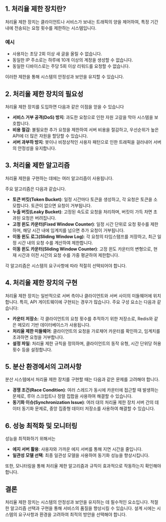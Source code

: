 ## 1. 처리율 제한 장치란?

처리율 제한 장치는 클라이언트나 서비스가 보내는 트래픽의 양을 제어하여, 특정 기간 내에 전송되는 요청 횟수를 제한하는 시스템입니다. 

### 예시

- 사용자는 초당 2회 이상 새 글을 올릴 수 없습니다.
- 동일한 IP 주소로는 하루에 10개 이상의 계정을 생성할 수 없습니다.
- 동일한 디바이스로는 주당 5회 이상 리워드를 요청할 수 없습니다.

이러한 제한을 통해 시스템의 안정성과 보안을 유지할 수 있습니다.

## 2. 처리율 제한 장치의 필요성

처리율 제한 장치를 도입하면 다음과 같은 이점을 얻을 수 있습니다

- **서비스 거부 공격(DoS) 방지**: 과도한 요청으로 인한 자원 고갈을 막아 시스템을 보호합니다.
- **비용 절감**: 불필요한 추가 요청을 제한하여 서버 비용을 절감하고, 우선순위가 높은 API에 더 많은 자원을 할당할 수 있습니다.
- **서버 과부하 방지**: 봇이나 비정상적인 사용자 패턴으로 인한 트래픽을 걸러내어 서버의 안정성을 유지합니다.

## 3. 처리율 제한 알고리즘

처리율 제한을 구현하는 데에는 여러 알고리즘이 사용됩니다. 

주요 알고리즘은 다음과 같습니다.

- **토큰 버킷(Token Bucket)**: 일정 시간마다 토큰을 생성하고, 각 요청은 토큰을 소모합니다. 토큰이 없으면 요청이 거부됩니다.
- **누출 버킷(Leaky Bucket)**: 고정된 속도로 요청을 처리하며, 버킷이 가득 차면 초과된 요청은 버려집니다.
- **고정 윈도 카운터(Fixed Window Counter)**: 일정 시간 단위로 요청 횟수를 제한하며, 해당 시간 내에 임계치를 넘으면 추가 요청이 거부됩니다.
- **이동 윈도 로그(Sliding Window Log)**: 각 요청의 타임스탬프를 저장하고, 최근 일정 시간 내의 요청 수를 계산하여 제한합니다.
- **이동 윈도 카운터(Sliding Window Counter)**: 고정 윈도 카운터의 변형으로, 현재 시간과 이전 시간의 요청 수를 가중 평균하여 제한합니다.

각 알고리즘은 시스템의 요구사항에 따라 적절히 선택되어야 합니다.

## 4. 처리율 제한 장치의 구현

처리율 제한 장치는 일반적으로 서버 측이나 클라이언트와 서버 사이의 미들웨어에 위치합니다. 특히, API 게이트웨이에 구현되는 경우가 많습니다. 주요 구성 요소는 다음과 같습니다:

- **카운터 저장소**: 각 클라이언트의 요청 횟수를 추적하기 위한 저장소로, Redis와 같은 메모리 기반 데이터베이스가 사용됩니다.
- **처리율 제한 미들웨어**: 클라이언트의 요청을 가로채어 카운터를 확인하고, 임계치를 초과하면 요청을 거부합니다.
- **설정 파일**: 처리율 제한 규칙을 정의하며, 클라이언트의 동작 유형, 시간 단위당 허용 횟수 등을 설정합니다.

## 5. 분산 환경에서의 고려사항

분산 시스템에서 처리율 제한 장치를 구현할 때는 다음과 같은 문제를 고려해야 합니다.

- **경쟁 조건(Race Condition)**: 여러 스레드가 동시에 카운터에 접근할 때 발생하는 문제로, 루아 스크립트나 정렬 집합을 사용하여 해결할 수 있습니다.
- **동기화 이슈(Synchronization Issue)**: 여러 대의 처리율 제한 장치 서버 간의 데이터 동기화 문제로, 중앙 집중형 데이터 저장소를 사용하여 해결할 수 있습니다.

## 6. 성능 최적화 및 모니터링

성능을 최적화하기 위해서는

- **에지 서버 활용**: 사용자와 가까운 에지 서버를 통해 지연 시간을 줄입니다.
- **일관성 모델 선택**: 최종 일관성 모델을 사용하여 동기화 성능을 향상시킵니다.

또한, 모니터링을 통해 처리율 제한 알고리즘과 규칙이 효과적으로 작동하는지 확인해야 합니다.

## 결론

처리율 제한 장치는 시스템의 안정성과 보안을 유지하는 데 필수적인 요소입니다. 적절한 알고리즘 선택과 구현을 통해 서비스의 품질을 향상시킬 수 있습니다. 설계 시에는 시스템의 요구사항과 환경을 고려하여 최적의 방안을 선택해야 합니다.